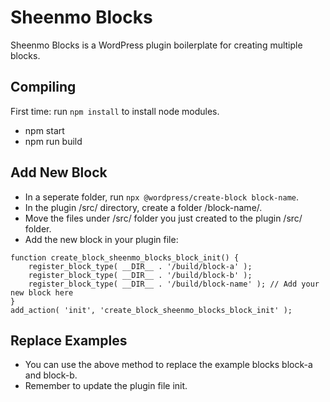 # Sheenmo Blocks
Sheenmo Blocks is a WordPress plugin boilerplate for creating multiple blocks.

## Compiling
First time: run `npm install` to install node modules.

* npm start
* npm run build

## Add New Block
* In a seperate folder, run `npx @wordpress/create-block block-name`.
* In the plugin /src/ directory, create a folder /block-name/.
* Move the files under /src/ folder you just created to the plugin /src/ folder.
* Add the new block in your plugin file:

```
function create_block_sheenmo_blocks_block_init() {
	register_block_type( __DIR__ . '/build/block-a' );
	register_block_type( __DIR__ . '/build/block-b' );
    register_block_type( __DIR__ . '/build/block-name' ); // Add your new block here
}
add_action( 'init', 'create_block_sheenmo_blocks_block_init' );
```

## Replace Examples
* You can use the above method to replace the example blocks block-a and block-b.
* Remember to update the plugin file init.